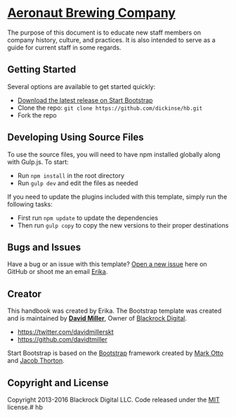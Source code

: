 # [Aeronaut Brewing Company](http://aeronuatbrewing.com/)

The purpose of this document is to educate new staff members on company history, culture, and practices. It is also intended to serve as a guide for current staff in some regards.

## Getting Started

Several options are available to get started quickly:
* [Download the latest release on Start Bootstrap](http://dickinse.github.io/hb)
* Clone the repo: `git clone https://github.com/dickinse/hb.git`
* Fork the repo

## Developing Using Source Files

To use the source files, you will need to have npm installed globally along with Gulp.js. To start:
* Run `npm install` in the root directory
* Run `gulp dev` and edit the files as needed

If you need to update the plugins included with this template, simply run the following tasks:
* First run `npm update` to update the dependencies
* Then run `gulp copy` to copy the new versions to their proper destinations

## Bugs and Issues

Have a bug or an issue with this template? [Open a new issue](https://github.com/dickinse/hb/issues) here on GitHub or shoot me an email [Erika](mailto:erika@aeronaut.net).

## Creator

This handbook was created by Erika. The Bootstrap template was created and is maintained by **[David Miller](http://davidmiller.io/)**, Owner of [Blackrock Digital](http://blackrockdigital.io/).

* https://twitter.com/davidmillerskt
* https://github.com/davidtmiller

Start Bootstrap is based on the [Bootstrap](http://getbootstrap.com/) framework created by [Mark Otto](https://twitter.com/mdo) and [Jacob Thorton](https://twitter.com/fat).

## Copyright and License

Copyright 2013-2016 Blackrock Digital LLC. Code released under the [MIT](https://github.com/BlackrockDigital/startbootstrap-agency/blob/gh-pages/LICENSE) license.# hb
